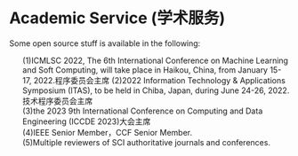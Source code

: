 
# Academic Service (学术服务)

Some open source stuff is available in the following:


<ol>
<!-- <p style="margin-top: 8px;"><li>Masked Auto-Encoder implementation is <a href = "https://github.com/liujiyuan13/MAE-code">here</a>.</li></p>)-->

</ol>
<ol>
<p style="margin-top: 8px;">
(1)ICMLSC 2022, The 6th International Conference on Machine Learning and Soft Computing, will take place in Haikou, China, from January 15-17, 2022.程序委员会主席
 <bo>
(2)2022 Information Technology & Applications Symposium (ITAS), to be held in Chiba, Japan, during June 24-26, 2022.技术程序委员会主席<br>
(3)the 2023 9th International Conference on Computing and Data Engineering (ICCDE 2023)大会主席<br>
(4)IEEE Senior Member，CCF Senior Member.<br>
(5)Multiple reviewers of SCI authoritative journals and conferences.<br>
 
</p>
</ol>
